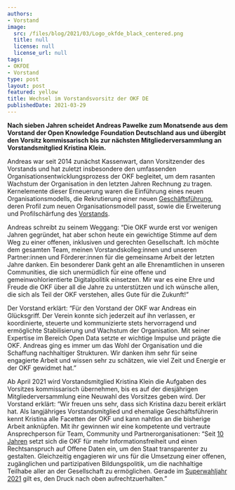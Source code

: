 ```yaml
---
authors:
- Vorstand
image:
  src: /files/blog/2021/03/Logo_okfde_black_centered.png
  title: null
  license: null
  license_url: null
tags:
- OKFDE
- Vorstand
type: post
layout: post
featured: yellow
title: Wechsel im Vorstandsvorsitz der OKF DE
publishedDate: 2021-03-29
---
```


**Nach sieben Jahren scheidet Andreas Pawelke zum Monatsende aus dem Vorstand der Open Knowledge Foundation Deutschland aus und übergibt den Vorsitz kommissarisch bis zur nächsten Mitgliederversammlung an Vorstandsmitglied Kristina Klein.**

Andreas war seit 2014 zunächst Kassenwart, dann Vorsitzender des Vorstands und hat zuletzt insbesondere den umfassenden Organisationsentwicklungsprozess der OKF begleitet, um dem rasanten Wachstum der Organisation in den letzten Jahren Rechnung zu tragen. Kernelemente dieser Erneuerung waren die Einführung eines neuen Organisationsmodells, die Rekrutierung einer neuen [Geschäftsführung](https://okfn.de/blog/2019/12/willkommen-henriette/), deren Profil zum neuen Organisationsmodell passt, sowie die Erweiterung und Profilschärfung des [Vorstands](https://okfn.de/blog/2020/07/neuer-vorstand-okf-gewaehlt/).

Andreas schreibt zu seinem Weggang: “Die OKF wurde erst vor wenigen Jahren gegründet, hat aber schon heute ein gewichtige Stimme auf dem Weg zu einer offenen, inklusiven und gerechten Gesellschaft. Ich möchte dem gesamten Team, meinen Vorstandskolleg:innen und unseren Partner:innen und Förderer:innen für die gemeinsame Arbeit der letzten Jahre danken. Ein besonderer Dank geht an alle Ehrenamtlichen in unseren Communities, die sich unermüdlich für eine offene und gemeinwohlorientierte Digitalpolitik einsetzen. Mir war es eine Ehre und Freude die OKF über all die Jahre zu unterstützen und ich wünsche allen, die sich als Teil der OKF verstehen, alles Gute für die Zukunft!”

Der Vorstand erklärt: “Für den Vorstand der OKF war Andreas ein Glücksgriff. Der Verein konnte sich jederzeit auf ihn verlassen, er koordinierte, steuerte und kommunizierte stets hervorragend und ermöglichte Stabilisierung und Wachstum der Organisation. Mit seiner Expertise im Bereich Open Data setzte er wichtige Impulse und prägte die OKF. Andreas ging es immer um das Wohl der Organisation und die Schaffung nachhaltiger Strukturen. Wir danken ihm sehr für seine engagierte Arbeit und wissen sehr zu schätzen, wie viel Zeit und Energie er der OKF gewidmet hat.”

Ab April 2021 wird Vorstandsmitglied Kristina Klein die Aufgaben des Vorsitzes kommissarisch übernehmen, bis es auf der diesjährigen Mitgliederversammlung eine Neuwahl des Vorsitzes geben wird. Der Vorstand erklärt: “Wir freuen uns sehr, dass sich Kristina dazu bereit erklärt hat. Als langjähriges Vorstandsmitglied und ehemalige Geschäftsführerin kennt Kristina alle Facetten der OKF und kann nahtlos an die bisherige Arbeit anknüpfen. Mit ihr gewinnen wir eine kompetente und vertraute Ansprechperson für Team, Community und Partnerorganisationen: “Seit [10 Jahren](https://okfn.de/anniversary/) setzt sich die OKF für mehr Informationsfreiheit und einen Rechtsanspruch auf Offene Daten ein, um den Staat transparenter zu gestalten. Gleichzeitig engagieren wir uns für die Umsetzung einer offenen, zugänglichen und partizipativen Bildungspolitik, um die nachhaltige Teilhabe aller an der Gesellschaft zu ermöglichen. Gerade im [Superwahljahr 2021](https://okfn.de/blog/2021/03/okf-digitalpolitische-forderungen/) gilt es, den Druck nach oben aufrechtzuerhalten.”